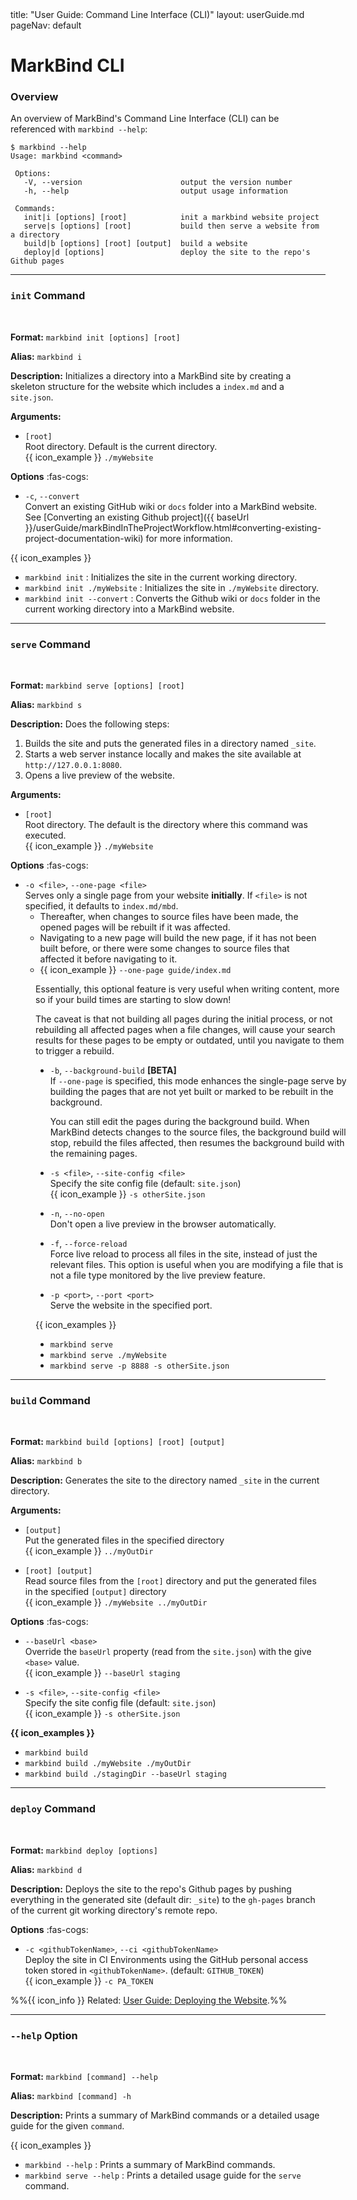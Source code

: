 <frontmatter>
  title: "User Guide: Command Line Interface (CLI)"
  layout: userGuide.md
  pageNav: default
</frontmatter>

# MarkBind CLI

### Overview

An overview of MarkBind's Command Line Interface (CLI) can be referenced with `markbind --help`:
```
$ markbind --help
Usage: markbind <command>
 
 Options:
   -V, --version                      output the version number
   -h, --help                         output usage information
 
 Commands:
   init|i [options] [root]            init a markbind website project
   serve|s [options] [root]           build then serve a website from a directory
   build|b [options] [root] [output]  build a website
   deploy|d [options]                 deploy the site to the repo's Github pages
```
<hr><!-- ========================================================================== -->

### `init` Command
<br>

**Format:** `markbind init [options] [root]`

**Alias:** `markbind i`

**Description:** Initializes a directory into a MarkBind site by creating a skeleton structure for the website which includes a `index.md` and a `site.json`.

**Arguments:**
* `[root]`<br>
  Root directory. Default is the current directory.<br>
  {{ icon_example }} `./myWebsite`

<panel header="**Options** :fas-cogs:" type="minimal" expanded>

**Options** :fas-cogs:

* `-c`, `--convert`<br>
  Convert an existing GitHub wiki or `docs` folder into a MarkBind website. See [Converting an existing Github project]({{ baseUrl }}/userGuide/markBindInTheProjectWorkflow.html#converting-existing-project-documentation-wiki) for more information.

{{ icon_examples }}
* `markbind init` : Initializes the site in the current working directory.
* `markbind init ./myWebsite` : Initializes the site in `./myWebsite` directory.
* `markbind init --convert` : Converts the Github wiki or `docs` folder in the current working directory into a MarkBind website.

</panel>

<hr><!-- ========================================================================== -->

### `serve` Command
<br>

**Format:** `markbind serve [options] [root]`

**Alias:** `markbind s`

**Description:** Does the following steps:
1. Builds the site and puts the generated files in a directory named `_site`.
1. Starts a web server instance locally and makes the site available at `http://127.0.0.1:8080`.
1. Opens a <trigger trigger="click" for="modal:cliCommands-livePreview">live preview</trigger> of the website.

<modal large header="Live Preview" id="modal:cliCommands-livePreview">
<include src="glossary.md#live-preview" inline/>
</modal>

**Arguments:**
* `[root]`<br>
  Root directory. The default is the directory where this command was executed.<br>
  {{ icon_example }} `./myWebsite`

<panel header="**Options** :fas-cogs:" type="minimal" expanded>

**Options** :fas-cogs:

* `-o <file>`, `--one-page <file>`<br>
 Serves only a single page from your website **initially**. If `<file>` is not specified, it defaults to `index.md/mbd`.<br>
  * Thereafter, when changes to source files have been made, the opened pages will be rebuilt if it was affected.<br>
  * Navigating to a new page will build the new page, if it has not been built before, or there were some changes to source files that affected it before navigating to it.<br>
  * {{ icon_example }} `--one-page guide/index.md`

<box type="info" light header="Caveats" style="width: calc(100% - 50px); position: relative; left: 40px;">

Essentially, this optional feature is very useful when writing content, more so if your build times are starting to slow down!

The caveat is that not building all pages during the initial process, or not rebuilding all affected pages when a file changes, will cause your search results for these pages to be empty or outdated, until you navigate to them to trigger a rebuild.
</box>

* `-b`, `--background-build` **[BETA]**<br>
   If `--one-page` is specified, this mode enhances the single-page serve by building the pages that are not yet built
   or marked to be rebuilt in the background.
   
   You can still edit the pages during the background build. When MarkBind detects changes to the source
   files, the background build will stop, rebuild the files affected, then resumes the background build with the
   remaining pages.

* `-s <file>`, `--site-config <file>`<br>
   Specify the site config file (default: `site.json`)<br>
   {{ icon_example }} `-s otherSite.json`

* `-n`, `--no-open`<br>
   Don't open a live preview in the browser automatically.

* `-f`, `--force-reload`<br>
   Force live reload to process all files in the site, instead of just the relevant files. This option is useful when you are modifying a file that is not a file type monitored by the <trigger trigger="click" for="modal:cliCommands-livePreview">live preview</trigger> feature.

* `-p <port>`, `--port <port>`<br>
    Serve the website in the specified port.


{{ icon_examples }}
* `markbind serve`
* `markbind serve ./myWebsite`
* `markbind serve -p 8888 -s otherSite.json`

</panel>

<hr><!-- ========================================================================== -->

### `build` Command
<br>

**Format:** `markbind build [options] [root] [output]`

**Alias:** `markbind b`

**Description:** Generates the site to the directory named `_site` in the current directory.

**Arguments:**
* `[output]`<br>
  Put the generated files in the specified directory<br>
  {{ icon_example }} `../myOutDir`

* `[root] [output]`<br>
  Read source files from the `[root]` directory and put the generated files in the specified `[output]` directory<br>
  {{ icon_example }} `./myWebsite ../myOutDir`

<panel header="**Options** :fas-cogs:" type="minimal" expanded>

**Options** :fas-cogs:

* `--baseUrl <base>`<br>
  Override the `baseUrl` property (read from the `site.json`) with the give `<base>` value.<br>
  {{ icon_example }} `--baseUrl staging`

* `-s <file>`, `--site-config <file>`<br>
  Specify the site config file (default: `site.json`)<br>
  {{ icon_example }} `-s otherSite.json`

**{{ icon_examples }}**
* `markbind build`
* `markbind build ./myWebsite ./myOutDir`
* `markbind build ./stagingDir --baseUrl staging`

</panel>

<hr><!-- ========================================================================== -->

### `deploy` Command
<br>

**Format:** `markbind deploy [options]`

**Alias:** `markbind d`

**Description:** Deploys the site to the repo's Github pages by pushing everything in the generated site (default dir: `_site`) to the `gh-pages` branch of the current git working directory's remote repo.

<panel header="**Options** :fas-cogs:" type="minimal" expanded>

**Options** :fas-cogs:

* `-c <githubTokenName>`, `--ci <githubTokenName>`<br>
  Deploy the site in CI Environments using the GitHub personal access token stored in `<githubTokenName>`. (default: `GITHUB_TOKEN`)<br>
  {{ icon_example }} `-c PA_TOKEN`

%%{{ icon_info }} Related: [User Guide: Deploying the Website](deployingTheSite.html).%%

</panel>

<hr><!-- ========================================================================== -->

### `--help` Option
<br>

**Format:** `markbind [command] --help`

**Alias:** `markbind [command] -h`

**Description:** Prints a summary of MarkBind commands or a detailed usage guide for the given `command`.

{{ icon_examples }}
* `markbind --help` : Prints a summary of MarkBind commands.
* `markbind serve --help` : Prints a detailed usage guide for the `serve` command.
